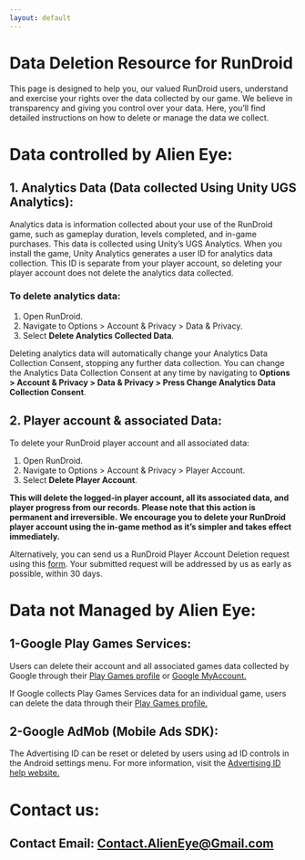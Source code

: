 ```yaml
---
layout: default
---
```


# Data Deletion Resource for RunDroid
This page is designed to help you, our valued RunDroid users, understand and exercise your rights over the data collected by our game. We believe in transparency and giving you control over your data. Here, you’ll find detailed instructions on how to delete or manage the data we collect.

# Data controlled by Alien Eye:
## 1. Analytics Data (Data collected Using Unity UGS Analytics):
Analytics data is information collected about your use of the RunDroid game, such as gameplay duration, levels completed, and in-game purchases.
This data is collected using Unity’s UGS Analytics.
When you install the game, Unity Analytics generates a user ID for analytics data collection.
This ID is separate from your player account, so deleting your player account does not delete the analytics data collected.

### To delete analytics data:
1. Open RunDroid.
2. Navigate to Options > Account & Privacy > Data & Privacy.
3. Select **Delete Analytics Collected Data**.

Deleting analytics data will automatically change your Analytics Data Collection Consent, stopping any further data collection.
You can change the Analytics Data Collection Consent at any time by navigating to **Options > Account & Privacy > Data & Privacy > Press Change Analytics Data Collection Consent**.


## 2. Player account & associated Data:
To delete your RunDroid player account and all associated data:
1. Open RunDroid.
2. Navigate to Options > Account & Privacy > Player Account.
3. Select **Delete Player Account**.
  
**This will delete the logged-in player account, all its associated data, and player progress from our records. Please note that this action is permanent and irreversible.**
**We encourage you to delete your RunDroid player account using the in-game method as it’s simpler and takes effect immediately.**

Alternatively, you can send us a RunDroid Player Account Deletion request using this [form](https://docs.google.com/forms/d/e/1FAIpQLSehvgIwG_jp7271qBsDBL6BDsxB-zNSnFnyV5R8h3HqqXIDPA/viewform?usp=sf_link). Your submitted request will be addressed by us as early as possible, within 30 days.

# Data not Managed by Alien Eye:
## 1-Google Play Games Services:
Users can delete their account and all associated games data collected by Google through their [Play Games profile](https://play.google.com/games/profile) or [Google MyAccount.](https://myaccount.google.com/)

If Google collects Play Games Services data for an individual game, users can delete the data through their [Play Games profile.](https://play.google.com/games/profile)

## 2-Google AdMob (Mobile Ads SDK):
The Advertising ID can be reset or deleted by users using ad ID controls in the Android settings menu. For more information, visit the [Advertising ID help website.](https://support.google.com/googleplay/android-developer/answer/6048248#zippy=%2Creset-your-devices-advertising-id%2Cdelete-your-devices-advertising-id)



# Contact us:

## Contact Email: Contact.AlienEye@Gmail.com
